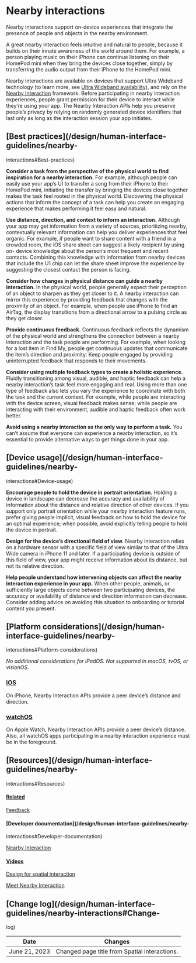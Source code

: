 # Nearby interactions

Nearby interactions support on-device experiences that integrate the presence
of people and objects in the nearby environment.

A great nearby interaction feels intuitive and natural to people, because it
builds on their innate awareness of the world around them. For example, a
person playing music on their iPhone can continue listening on their HomePod
mini when they bring the devices close together, simply by transferring the
audio output from their iPhone to the HomePod mini.

Nearby interactions are available on devices that support Ultra Wideband
technology (to learn more, see [Ultra Wideband
availability](https://support.apple.com/en-us/HT212274)), and rely on the
[Nearby Interaction](/documentation/NearbyInteraction) framework. Before
participating in nearby interaction experiences, people grant permission for
their device to interact while they’re using your app. The Nearby Interaction
APIs help you preserve people’s privacy by relying on randomly generated
device identifiers that last only as long as the interaction session your app
initiates.

## [Best practices](/design/human-interface-guidelines/nearby-
interactions#Best-practices)

**Consider a task from the perspective of the physical world to find
inspiration for a nearby interaction.** For example, although people can
easily use your app’s UI to transfer a song from their iPhone to their HomePod
mini, initiating the transfer by bringing the devices close together makes the
task feel rooted in the physical world. Discovering the physical actions that
inform the concept of a task can help you create an engaging experience that
makes performing it feel easy and natural.

**Use distance, direction, and context to inform an interaction.** Although
your app may get information from a variety of sources, prioritizing nearby,
contextually relevant information can help you deliver experiences that feel
organic. For example, if people want to share content with a friend in a
crowded room, the iOS share sheet can suggest a likely recipient by using on-
device knowledge about the person’s most frequent and recent contacts.
Combining this knowledge with information from nearby devices that include the
U1 chip can let the share sheet improve the experience by suggesting the
closest contact the person is facing.

**Consider how changes in physical distance can guide a nearby interaction.**
In the physical world, people generally expect their perception of an object
to sharpen as they get closer to it. A nearby interaction can mirror this
experience by providing feedback that changes with the proximity of an object.
For example, when people use iPhone to find an AirTag, the display transitions
from a directional arrow to a pulsing circle as they get closer.

**Provide continuous feedback.** Continuous feedback reflects the dynamism of
the physical world and strengthens the connection between a nearby interaction
and the task people are performing. For example, when looking for a lost item
in Find My, people get continuous updates that communicate the item’s
direction and proximity. Keep people engaged by providing uninterrupted
feedback that responds to their movements.

**Consider using multiple feedback types to create a holistic experience.**
Fluidly transitioning among visual, audible, and haptic feedback can help a
nearby interaction’s task feel more engaging and real. Using more than one
type of feedback also lets you vary the experience to coordinate with both the
task and the current context. For example, while people are interacting with
the device screen, visual feedback makes sense; while people are interacting
with their environment, audible and haptic feedback often work better.

**Avoid using a nearby interaction as the only way to perform a task.** You
can’t assume that everyone can experience a nearby interaction, so it’s
essential to provide alternative ways to get things done in your app.

## [Device usage](/design/human-interface-guidelines/nearby-
interactions#Device-usage)

**Encourage people to hold the device in portrait orientation.** Holding a
device in landscape can decrease the accuracy and availability of information
about the distance and relative direction of other devices. If you support
only portrait orientation while your nearby interaction feature runs, prefer
giving people implicit, visual feedback on how to hold the device for an
optimal experience; when possible, avoid explicitly telling people to hold the
device in portrait.

**Design for the device’s directional field of view.** Nearby interaction
relies on a hardware sensor with a specific field of view similar to that of
the Ultra Wide camera in iPhone 11 and later. If a participating device is
outside of this field of view, your app might receive information about its
distance, but not its relative direction.

**Help people understand how intervening objects can affect the nearby
interaction experience in your app.** When other people, animals, or
sufficiently large objects come between two participating devices, the
accuracy or availability of distance and direction information can decrease.
Consider adding advice on avoiding this situation to onboarding or tutorial
content you present.

## [Platform considerations](/design/human-interface-guidelines/nearby-
interactions#Platform-considerations)

 _No additional considerations for iPadOS. Not supported in macOS, tvOS, or
visionOS._

### [iOS](/design/human-interface-guidelines/nearby-interactions#iOS)

On iPhone, Nearby Interaction APIs provide a peer device’s distance and
direction.

### [watchOS](/design/human-interface-guidelines/nearby-interactions#watchOS)

On Apple Watch, Nearby Interaction APIs provide a peer device’s distance.
Also, all watchOS apps participating in a nearby interaction experience must
be in the foreground.

## [Resources](/design/human-interface-guidelines/nearby-
interactions#Resources)

#### [Related](/design/human-interface-guidelines/nearby-interactions#Related)

[Feedback](/design/human-interface-guidelines/feedback)

#### [Developer documentation](/design/human-interface-guidelines/nearby-
interactions#Developer-documentation)

[Nearby Interaction](/documentation/NearbyInteraction)

#### [Videos](/design/human-interface-guidelines/nearby-interactions#Videos)

[ Design for spatial interaction
](https://developer.apple.com/videos/play/wwdc2021/10245)

[ Meet Nearby Interaction
](https://developer.apple.com/videos/play/wwdc2020/10668)

## [Change log](/design/human-interface-guidelines/nearby-interactions#Change-
log)

Date| Changes  
---|---  
June 21, 2023| Changed page title from Spatial interactions.

